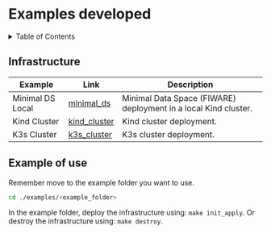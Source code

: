 # Examples developed

<!-- TABLE OF CONTENTS -->
<details>
  <summary>Table of Contents</summary>
  <ol>
    <li>
        <a href="#infrastructure">Infrastructure</a>
    </li>
  </ol>
</details>

## Infrastructure

| Example | Link | Description | 
| ------- | ---- | ----------- |
| Minimal DS Local | [minimal_ds](kind_minimal_ds_local/) | Minimal Data Space (FIWARE) deployment in a local Kind cluster. |
| Kind Cluster | [kind_cluster](kind_cluster/) | Kind cluster deployment. |
| K3s Cluster | [k3s_cluster](k3s_cluster/) | K3s cluster deployment. |

## Example of use

Remember move to the example folder you want to use.

```bash
cd ./examples/<example_folder>
```

In the example folder, deploy the infrastructure using: `make init_apply`. Or destroy the infrastructure using: `make destroy`.
